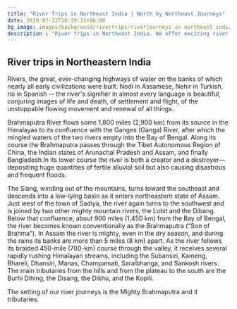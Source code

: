 ```yaml
---
title: "River Trips in Northeast India | North by Northeast Journeys"
date: 2018-07-12T18:19:33+06:00
bg_image: images/background/rivertrips/riverjourneys in northeast india.jpg
description : "River trips in Northeast India. We offer exciting river journeys for the novice to the avid."
---
```


## River trips in Northeastern India

Rivers, the great, ever-changing highways of water on the banks of which nearly all early civilizations were built. Nodi in Assamese, Nehir in Turkish, rio in Spanish -- the river's signifier in almost every language is beautiful, conjuring images of life and death, of settlement and flight, of the unstoppable flowing movement and renewal of all things. 

Brahmaputra River flows some 1,800 miles (2,900 km) from its source in the Himalayas to its confluence with the Ganges (Ganga) River, after which the mingled waters of the two rivers empty into the Bay of Bengal. Along its course the Brahmaputra passes through the Tibet Autonomous Region of China, the Indian states of Arunachal Pradesh and Assam, and finally Bangladesh.In its lower course the river is both a creator and a destroyer—depositing huge quantities of fertile alluvial soil but also causing disastrous and frequent floods.

The Siang, winding out of the mountains, turns toward the southeast and descends into a low-lying basin as it enters northeastern state of Assam. Just west of the town of Sadiya, the river again turns to the southwest and is joined by two other mighty mountain rivers, the Lohit and the Dibang. Below that confluence, about 900 miles (1,450 km) from the Bay of Bengal, the river becomes known conventionally as the Brahmaputra (“Son of Brahma”). In Assam the river is mighty, even in the dry season, and during the rains its banks are more than 5 miles (8 km) apart. As the river follows its braided 450-mile (700-km) course through the valley, it receives several rapidly rushing Himalayan streams, including the Subansiri, Kameng, Bhareli, Dhansiri, Manas, Champamati, Saralbhanga, and Sankosh rivers. The main tributaries from the hills and from the plateau to the south are the Burhi Dihing, the Disang, the Dikhu, and the Kopili.

The setting of our river journeys is the Mighty Brahmaputra and it tributaries.